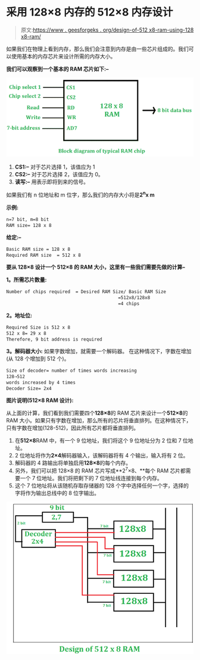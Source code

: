 # 采用 128×8 内存的 512×8 内存设计

> 原文:[https://www . geesforgeks . org/design-of-512 x8-ram-using-128 x8-ram/](https://www.geeksforgeeks.org/design-of-512x8-ram-using-128x8-ram/)

如果我们在物理上看到内存，那么我们会注意到内存是由一些芯片组成的。我们可以使用基本的内存芯片来设计所需的内存大小。

**我们可以观察到一个基本的 RAM 芯片如下:–**

![](img/07b9e69a420dc3959e14c54c0313f5ff.png)

1.  **CS1:–**
    对于芯片选择 1，该值应为 1
2.  **CS2:–**
    对于芯片选择 2，该值应为 0。
3.  **读写:–**
    用表示即将到来的信号。

如果我们有 n 位地址和 m 位字，那么我们的内存大小将是**2<sup>n</sup>x m**

**示例:**

```
n=7 bit, m=8 bit
RAM size= 128 x 8 
```

**给定:–**

```
Basic RAM size = 128 x 8
Required RAM size  = 512 x 8
```

**要从 128×8 设计一个 512×8 的 RAM 大小，这里有一些我们需要先做的计算–**

**1。所需芯片数量:**

```
Number of chips required  = Desired RAM Size/ Basic RAM Size
                                          =512x8/128x8
                                          =4 chips
```

**2。地址位:**

```
Required Size is 512 x 8  
512 x 8= 29 x 8
Therefore, 9 bit address is required
```

**3。解码器大小:**
如果字数增加，就需要一个解码器。
在这种情况下，字数在增加(从 128 个增加到 512 个)。

```
Size of decoder= number of times words increasing
128⇢512
words increased by 4 times
Decoder Size= 2x4
```

**图片说明(512×8 RAM 设计):**

从上面的计算，我们看到我们需要四个**128×8**的 RAM 芯片来设计一个**512×8**的 RAM 大小。如果只有字数在增加，那么所有的芯片将垂直排列。在这种情况下，只有字数在增加(128-512)，因此所有芯片都将垂直排列。

1.  在**512×8**RAM 中，有一个 9 位地址，我们将这个 9 位地址分为 2 位和 7 位地址。
2.  2 位地址将作为**2×4**解码器输入，该解码器将有 4 个输出，输入将有 2 位。
3.  解码器的 4 路输出将单独启用**128×8**的每个内存。
4.  另外，我们可以把 128×8 的 RAM 芯片写成**2<sup>7</sup>×8、**每个 RAM 芯片都需要一个 7 位地址。我们将把剩下的 7 位地址线连接到每个内存。
5.  这个 7 位地址将从该随机存取存储器的 128 个字中选择任何一个字，选择的字将作为输出总线中的 8 位字输出。

![](img/2973039dc25765caf4cf74ab3cf9de29.png)